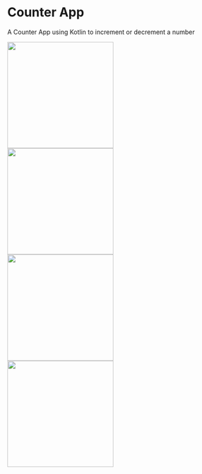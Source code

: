 # Counter App
 A Counter App using Kotlin to increment or decrement a number
 
 <img align="center" src="https://user-images.githubusercontent.com/81978998/130623120-c9574a8e-5154-4d4c-a165-a66164e45598.png" width="240">
 <br />
 <img align="center" src="https://user-images.githubusercontent.com/81978998/130623127-b26846b0-a3ff-4732-8566-dc4261bdcbe0.png" width="240">
 <br />
  <img align="center" src="https://user-images.githubusercontent.com/81978998/130623130-4c08dda3-ca17-4375-af3e-cae14ab544fa.png" width="240">
  <br />
 <img align="center" src="https://user-images.githubusercontent.com/81978998/130623136-b9d4fae3-9eb5-4044-b3a1-45a1aac5c52e.png" width="240">
 



